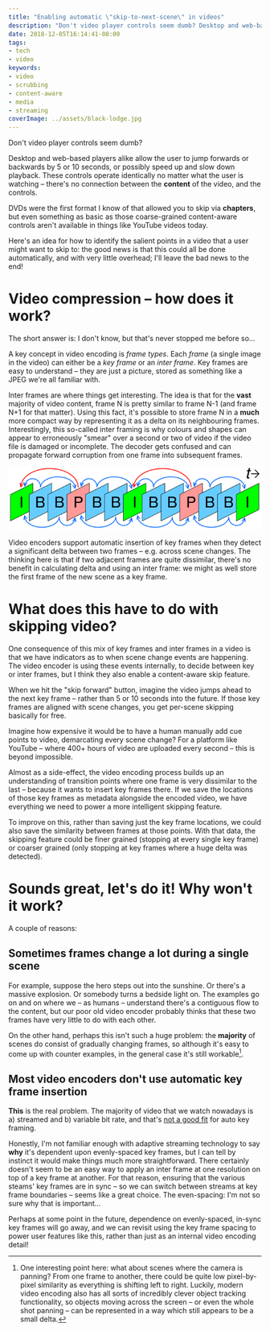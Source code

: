 ```yaml
---
title: "Enabling automatic \"skip-to-next-scene\" in videos"
description: "Don't video player controls seem dumb? Desktop and web-based players alike allow the user to jump forwards or backwards by 5 or 10 seconds, or possibly speed up and slow down playback. These controls operate identically no matter what the user is watching – there's no connection between the content of the video, and the controls. Here's an idea for how to identify the salient points in a video that a user might want to skip to: the good news is that this could all be done automatically, and with very little overhead; I'll leave the bad news to the end!"
date: 2018-12-05T16:14:41-08:00
tags:
- tech
- video
keywords:
- video
- scrubbing
- content-aware
- media
- streaming
coverImage: ../assets/black-lodge.jpg
---
```


Don't video player controls seem dumb?

Desktop and web-based players alike allow the user to jump forwards or backwards by 5 or 10 seconds, or possibly speed up and slow down playback. These controls operate identically no matter what the user is watching – there's no connection between the **content** of the video, and the controls.

DVDs were the first format I know of that allowed you to skip via **chapters**, but even something as basic as those coarse-grained content-aware controls aren't available in things like YouTube videos today.

Here's an idea for how to identify the salient points in a video that a user might want to skip to: the good news is that this could all be done automatically, and with very little overhead; I'll leave the bad news to the end!

# Video compression – how does it work?
The short answer is: I don't know, but that's never stopped me before so…

A key concept in video encoding is _frame types_. Each _frame_ (a single image in the video) can either be a _key frame_ or an _inter frame_. Key frames are easy to understand – they are just a picture, stored as something like a JPEG we're all familiar with.

Inter frames are where things get interesting. The idea is that for the **vast** majority of video content, frame N is pretty similar to frame N-1 (and frame N+1 for that matter). Using this fact, it's possible to store frame N in a **much** more compact way by representing it as a delta on its neighbouring frames. Interestingly, this so-called inter framing is why colours and shapes can appear to erroneously "smear" over a second or two of video if the video file is damaged or incomplete. The decoder gets confused and can propagate forward corruption from one frame into subsequent frames.

!["In this diagram, the green **I** frames are the key frames. The blue and red **B** and **P** frames are different types of inter frames.](../assets/ipb.png)

Video encoders support automatic insertion of key frames when they detect a significant delta between two frames – e.g. across scene changes. The thinking here is that if two adjacent frames are quite dissimilar, there's no benefit in calculating delta and using an inter frame: we might as well store the first frame of the new scene as a key frame.

# What does this have to do with skipping video?
One consequence of this mix of key frames and inter frames in a video is that we have indicators as to when scene change events are happening. The video encoder is using these events internally, to decide between key or inter frames, but I think they also enable a content-aware skip feature.

When we hit the "skip forward" button, imagine the video jumps ahead to the next key frame – rather than 5 or 10 seconds into the future. If those key frames are aligned with scene changes, you get per-scene skipping basically for free.

Imagine how expensive it would be to have a human manually add cue points to video, demarcating every scene change? For a platform like YouTube – where 400+ hours of video are uploaded every second – this is beyond impossible.

Almost as a side-effect, the video encoding process builds up an understanding of transition points where one frame is very dissimilar to the last – because it wants to insert key frames there. If we save the locations of those key frames as metadata alongside the encoded video, we have everything we need to power a more intelligent skipping feature.

To improve on this, rather than saving just the key frame locations, we could also save the similarity between frames at those points. With that data, the skipping feature could be finer grained (stopping at every single key frame) or coarser grained (only stopping at key frames where a huge delta was detected).

# Sounds great, let's do it! Why won't it work?
A couple of reasons:

## Sometimes frames change a lot during a single scene
For example, suppose the hero steps out into the sunshine. Or there's a massive explosion. Or somebody turns a bedside light on. The examples go on and on where we – as humans – understand there's a contiguous flow to the content, but our poor old video encoder probably thinks that these two frames have very little to do with each other.

On the other hand, perhaps this isn't such a huge problem: the **majority** of scenes do consist of gradually changing frames, so although it's easy to come up with counter examples, in the general case it's still workable[^1].

## Most video encoders don't use automatic key frame insertion
**This** is the real problem. The majority of video that we watch nowadays is a) streamed and b) variable bit rate, and that's [not a good fit](https://video.ibm.com/blog/streaming-video-tips/keyframes-interframe-video-compression/#auto) for auto key framing.

Honestly, I'm not familiar enough with adaptive streaming technology to say **why** it's dependent upon evenly-spaced key frames, but I can tell by instinct it would make things much more straightforward. There certainly doesn't seem to be an easy way to apply an inter frame at one resolution on top of a key frame at another. For that reason, ensuring that the various steams' key frames are in sync – so we can switch between streams at key frame boundaries – seems like a great choice. The even-spacing: I'm not so sure why that is important…

Perhaps at some point in the future, dependence on evenly-spaced, in-sync key frames will go away, and we can revisit using the key frame spacing to power user features like this, rather than just as an internal video encoding detail!

[^1]: One interesting point here: what about scenes where the camera is panning? From one frame to another, there could be quite low pixel-by-pixel similarity as everything is shifting left to right. Luckily, modern video encoding also has all sorts of incredibly clever object tracking functionality, so objects moving across the screen – or even the whole shot panning – can be represented in a way which still appears to be a small delta.
